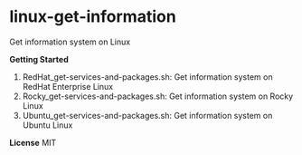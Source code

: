 # linux-get-information
Get information system on Linux

**Getting Started**
1. RedHat_get-services-and-packages.sh: Get information system on RedHat Enterprise Linux
2. Rocky_get-services-and-packages.sh: Get information system on Rocky Linux
3. Ubuntu_get-services-and-packages.sh: Get information system on Ubuntu Linux

**License**
MIT
